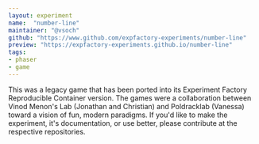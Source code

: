 ```yaml
---
layout: experiment
name:  "number-line"
maintainer: "@vsoch"
github: "https://www.github.com/expfactory-experiments/number-line"
preview: "https://expfactory-experiments.github.io/number-line"
tags:
- phaser
- game
---
```


This was a legacy game that has been ported into its Experiment Factory Reproducible Container version. The games were a collaboration between Vinod Menon's Lab (Jonathan and Christian) and Poldracklab (Vanessa) toward a vision of fun, modern paradigms. If you'd like to make the experiment, it's documentation, or use better, please contribute at the respective repositories.
